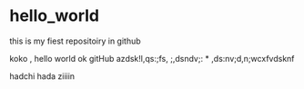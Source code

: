 # hello_world
this is my fiest repositoiry in github 



koko , hello world 
ok
gitHub
azdsk!l,qs:;fs,
;,dsndv;:
*
,ds:nv;d,n;wcxfvdsknf



hadchi hada ziiiin 
